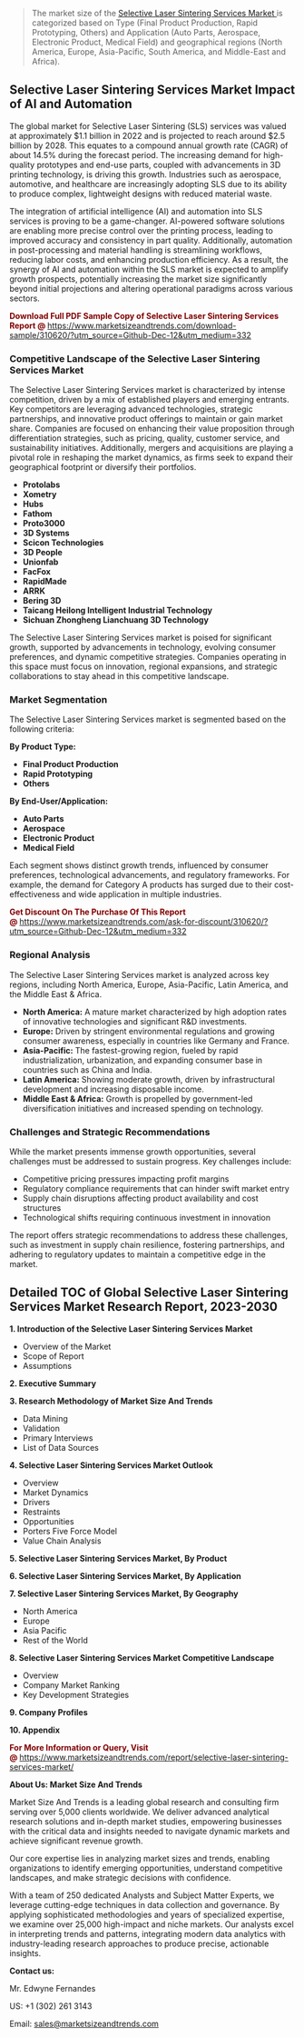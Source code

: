 <blockquote><p>The market size of the <a href="https://www.marketsizeandtrends.com/download-sample/310620/?utm_source=Github-Dec-12&amp;utm_medium=332" target="_blank">Selective Laser Sintering Services Market </a>is categorized based on Type (Final Product Production, Rapid Prototyping, Others) and Application (Auto Parts, Aerospace, Electronic Product, Medical Field) and geographical regions (North America, Europe, Asia-Pacific, South America, and Middle-East and Africa).</p></blockquote><p><h2>Selective Laser Sintering Services Market Impact of AI and Automation</h2><p>The global market for Selective Laser Sintering (SLS) services was valued at approximately $1.1 billion in 2022 and is projected to reach around $2.5 billion by 2028. This equates to a compound annual growth rate (CAGR) of about 14.5% during the forecast period. The increasing demand for high-quality prototypes and end-use parts, coupled with advancements in 3D printing technology, is driving this growth. Industries such as aerospace, automotive, and healthcare are increasingly adopting SLS due to its ability to produce complex, lightweight designs with reduced material waste.</p><p>The integration of artificial intelligence (AI) and automation into SLS services is proving to be a game-changer. AI-powered software solutions are enabling more precise control over the printing process, leading to improved accuracy and consistency in part quality. Additionally, automation in post-processing and material handling is streamlining workflows, reducing labor costs, and enhancing production efficiency. As a result, the synergy of AI and automation within the SLS market is expected to amplify growth prospects, potentially increasing the market size significantly beyond initial projections and altering operational paradigms across various sectors.</p></p><p><strong><span style="color: #800000;">Download Full PDF Sample Copy of Selective Laser Sintering Services Report @</span>&nbsp;</strong><a href="https://www.marketsizeandtrends.com/download-sample/310620/?utm_source=Github-Dec-12&amp;utm_medium=332">https://www.marketsizeandtrends.com/download-sample/310620/?utm_source=Github-Dec-12&amp;utm_medium=332</a></p><h3>Competitive Landscape of the Selective Laser Sintering Services Market</h3><p>The Selective Laser Sintering Services market is characterized by intense competition, driven by a mix of established players and emerging entrants. Key competitors are leveraging advanced technologies, strategic partnerships, and innovative product offerings to maintain or gain market share. Companies are focused on enhancing their value proposition through differentiation strategies, such as pricing, quality, customer service, and sustainability initiatives. Additionally, mergers and acquisitions are playing a pivotal role in reshaping the market dynamics, as firms seek to expand their geographical footprint or diversify their portfolios.</p><p><strong><p><ul><li>Protolabs </li><li> Xometry </li><li> Hubs </li><li> Fathom </li><li> Proto3000 </li><li> 3D Systems </li><li> Scicon Technologies </li><li> 3D People </li><li> Unionfab </li><li> FacFox </li><li> RapidMade </li><li> ARRK </li><li> Bering 3D </li><li> Taicang Heilong Intelligent Industrial Technology </li><li> Sichuan Zhongheng Lianchuang 3D Technology</p></li></ul></p></strong></p><p>The Selective Laser Sintering Services market is poised for significant growth, supported by advancements in technology, evolving consumer preferences, and dynamic competitive strategies. Companies operating in this space must focus on innovation, regional expansions, and strategic collaborations to stay ahead in this competitive landscape.</p><h3>Market Segmentation</h3><p>The Selective Laser Sintering Services market is segmented based on the following criteria:</p><p><strong>By Product Type:</strong></p><p><strong><p><ul><li>Final Product Production </li><li> Rapid Prototyping </li><li> Others</p></li></ul></p></strong></p><p><strong>By End-User/Application:</strong></p><p><strong><p><ul><li>Auto Parts </li><li> Aerospace </li><li> Electronic Product </li><li> Medical Field</p></li></ul></p></strong></p><p>Each segment shows distinct growth trends, influenced by consumer preferences, technological advancements, and regulatory frameworks. For example, the demand for Category A products has surged due to their cost-effectiveness and wide application in multiple industries.</p><p><strong><span style="color: #800000;">Get Discount On The Purchase Of This Report @&nbsp;</span></strong><a href="https://www.marketsizeandtrends.com/ask-for-discount/310620/?utm_source=Github-Dec-12&amp;utm_medium=332">https://www.marketsizeandtrends.com/ask-for-discount/310620/?utm_source=Github-Dec-12&amp;utm_medium=332</a></p><h3>Regional Analysis</h3><p>The Selective Laser Sintering Services market is analyzed across key regions, including North America, Europe, Asia-Pacific, Latin America, and the Middle East &amp; Africa.</p><ul><li><strong>North America:</strong> A mature market characterized by high adoption rates of innovative technologies and significant R&amp;D investments.</li><li><strong>Europe:</strong> Driven by stringent environmental regulations and growing consumer awareness, especially in countries like Germany and France.</li><li><strong>Asia-Pacific:</strong> The fastest-growing region, fueled by rapid industrialization, urbanization, and expanding consumer base in countries such as China and India.</li><li><strong>Latin America:</strong> Showing moderate growth, driven by infrastructural development and increasing disposable income.</li><li><strong>Middle East &amp; Africa:</strong> Growth is propelled by government-led diversification initiatives and increased spending on technology.</li></ul><h3>Challenges and Strategic Recommendations</h3><p>While the market presents immense growth opportunities, several challenges must be addressed to sustain progress. Key challenges include:</p><ul><li>Competitive pricing pressures impacting profit margins</li><li>Regulatory compliance requirements that can hinder swift market entry</li><li>Supply chain disruptions affecting product availability and cost structures</li><li>Technological shifts requiring continuous investment in innovation</li></ul><p>The report offers strategic recommendations to address these challenges, such as investment in supply chain resilience, fostering partnerships, and adhering to regulatory updates to maintain a competitive edge in the market.</p><h2>Detailed TOC of Global Selective Laser Sintering Services Market Research Report, 2023-2030</h2><p><strong>1. Introduction of the Selective Laser Sintering Services Market</strong></p><ul><li>Overview of the Market</li><li>Scope of Report</li><li>Assumptions&nbsp;</li></ul><p><strong>2. Executive Summary</strong></p><p><strong>3. Research Methodology of <strong>Market Size And Trends</strong></strong></p><ul><li>Data Mining</li><li>Validation</li><li>Primary Interviews</li><li>List of Data Sources&nbsp;</li></ul><p><strong>4. Selective Laser Sintering Services Market Outlook</strong></p><ul><li>Overview</li><li>Market Dynamics</li><li>Drivers</li><li>Restraints</li><li>Opportunities</li><li>Porters Five Force Model</li><li>Value Chain Analysis&nbsp;</li></ul><p><strong>5. Selective Laser Sintering Services Market, By Product</strong></p><p><strong>6. Selective Laser Sintering Services Market, By Application</strong></p><p><strong>7. Selective Laser Sintering Services Market, By Geography</strong></p><ul><li>North America</li><li>Europe</li><li>Asia Pacific</li><li>Rest of the World&nbsp;</li></ul><p><strong>8. Selective Laser Sintering Services Market Competitive Landscape</strong></p><ul><li>Overview</li><li>Company Market Ranking</li><li>Key Development Strategies&nbsp;</li></ul><p><strong>9. Company Profiles</strong></p><p><strong>10. Appendix</strong></p><p><strong><span style="color: #800000;">For More Information or Query, Visit @&nbsp;</span></strong><a href="https://www.marketsizeandtrends.com/report/selective-laser-sintering-services-market/">https://www.marketsizeandtrends.com/report/selective-laser-sintering-services-market/</a></p><p></p><p><strong>About Us:&nbsp;Market Size And Trends</strong></p><p>Market Size And Trends&nbsp;is a leading global research and consulting firm serving over 5,000 clients worldwide. We deliver advanced analytical research solutions and in-depth market studies, empowering businesses with the critical data and insights needed to navigate dynamic markets and achieve significant revenue growth.</p><p>Our core expertise lies in analyzing market sizes and trends, enabling organizations to identify emerging opportunities, understand competitive landscapes, and make strategic decisions with confidence.</p><p>With a team of 250 dedicated Analysts and Subject Matter Experts, we leverage cutting-edge techniques in data collection and governance. By applying sophisticated methodologies and years of specialized expertise, we examine over 25,000 high-impact and niche markets. Our analysts excel in interpreting trends and patterns, integrating modern data analytics with industry-leading research approaches to produce precise, actionable insights.</p><p><strong>Contact us:</strong></p><p>Mr. Edwyne Fernandes</p><p>US: +1 (302) 261 3143</p><p>Email: <a href="mailto:sales@marketsizeandtrends.com">sales@marketsizeandtrends.com</a>&nbsp;</p>
